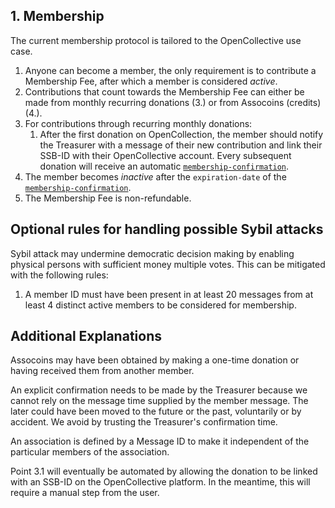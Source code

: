 ## 1. Membership

The current membership protocol is tailored to the OpenCollective use case.

1. Anyone can become a member, the only requirement is to contribute a Membership Fee, after which a member is considered *active*.
2. Contributions that count towards the Membership Fee can either be made from monthly recurring donations (3.) or from Assocoins (credits) (4.).
3. For contributions through recurring monthly donations:
   1. After the first donation on OpenCollection, the member should notify the Treasurer with a message of their new contribution and link their SSB-ID with their OpenCollective account. Every subsequent donation will receive an automatic [````membership-confirmation````](../messages.md).
5. The member becomes *inactive* after the ````expiration-date```` of the [````membership-confirmation````](../messages.md).
6. The Membership Fee is non-refundable.

## Optional rules for handling possible Sybil attacks

Sybil attack may undermine democratic decision making by enabling physical persons with sufficient money multiple votes. This can be mitigated with the following rules:

1. A member ID must have been present in at least 20 messages from at least 4 distinct active members to be considered for membership.

## Additional Explanations

Assocoins may have been obtained by making a one-time donation or having received them from another member.

An explicit confirmation needs to be made by the Treasurer because we cannot rely on the message time supplied by the member message. The later could have been moved to the future or the past, voluntarily or by accident. We avoid by trusting the Treasurer's confirmation time.

An association is defined by a Message ID to make it independent of the particular members of the association.

Point 3.1 will eventually be automated by allowing the donation to be linked with an SSB-ID on the OpenCollective platform. In the meantime, this will require a manual step from the user.




